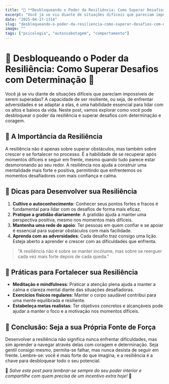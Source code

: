 ```yaml
---
title: "🌟 **Desbloqueando o Poder da Resiliência: Como Superar Desafios com Determinação 🌿**"
excerpt: "Você já se viu diante de situações difíceis que pareciam impossíveis de serem superadas? A capacidade de ser resiliente,"
date: "2025-04-17-1314"
slug: "desbloqueando-o-poder-da-resiliencia-como-superar-desafios-com-determinacao"
image: ""
tags: ["psicologia", "autossabotagem", "comportamento"]
---
```


# 🌟 **Desbloqueando o Poder da Resiliência: Como Superar Desafios com Determinação 🌿**

Você já se viu diante de situações difíceis que pareciam impossíveis de serem superadas? A capacidade de ser resiliente, ou seja, de enfrentar adversidades e se adaptar a elas, é uma habilidade essencial para lidar com os altos e baixos da vida. Neste post, vamos explorar como você pode desbloquear o poder da resiliência e superar desafios com determinação e coragem. 

## 💪 **A Importância da Resiliência**

A resiliência não é apenas sobre superar obstáculos, mas também sobre crescer e se fortalecer no processo. É a habilidade de se recuperar após momentos difíceis e seguir em frente, mesmo quando tudo parece estar desmoronando ao seu redor. A resiliência nos ajuda a construir uma mentalidade mais forte e positiva, permitindo que enfrentemos os momentos desafiadores com mais confiança e calma.

## 🌱 **Dicas para Desenvolver sua Resiliência**

1. **Cultive o autoconhecimento**: Conhecer seus pontos fortes e fracos é fundamental para lidar com os desafios de forma mais eficaz.
2. **Pratique a gratidão diariamente**: A gratidão ajuda a manter uma perspectiva positiva, mesmo nos momentos mais difíceis.
3. **Mantenha uma rede de apoio**: Ter pessoas em quem confiar e se apoiar é essencial para superar obstáculos com mais facilidade.
4. **Aprenda com as adversidades**: Cada desafio traz consigo uma lição. Esteja aberto a aprender e crescer com as dificuldades que enfrenta.

> "A resiliência não é sobre se manter incólume, mas sobre se reerguer cada vez mais forte depois de cada queda."

## 🧘 **Práticas para Fortalecer sua Resiliência**

- **Meditação e mindfulness**: Praticar a atenção plena ajuda a manter a calma e clareza mental diante das situações desafiadoras.
- **Exercícios físicos regulares**: Manter o corpo saudável contribui para uma mente equilibrada e resiliente.
- **Estabeleça metas realistas**: Ter objetivos concretos e alcançáveis pode ajudar a manter o foco e a motivação nos momentos difíceis.

## 🌺 **Conclusão: Seja a sua Própria Fonte de Força**

Desenvolver a resiliência não significa nunca enfrentar dificuldades, mas sim aprender a navegar através delas com coragem e determinação. Seja gentil consigo mesmo, permita-se falhar, mas nunca desista de seguir em frente. Lembre-se: você é mais forte do que imagina, e a resiliência é a chave para desbloquear todo o seu potencial.

🌟 *Salve este post para lembrar-se sempre do seu poder interior e compartilhe com quem precisa de um incentivo extra hoje!* 🌿
